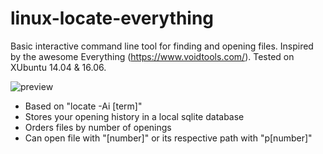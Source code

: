 # linux-locate-everything
Basic interactive command line tool for finding and opening files. Inspired by the awesome Everything (https://www.voidtools.com/). Tested on XUbuntu 14.04 & 16.06.

![preview](http://i.imgur.com/vqBtFik.png)

- Based on "locate -Ai [term]"
- Stores your opening history in a local sqlite database
- Orders files by number of openings
- Can open file with "[number]" or its respective path with "p[number]"
